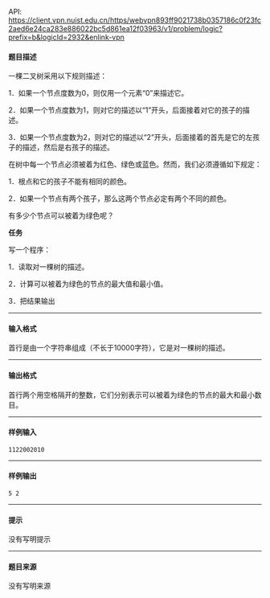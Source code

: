API: https://client.vpn.nuist.edu.cn/https/webvpn893ff9021738b0357186c0f23fc2aed6e24ca283e886022bc5d861ea12f03963/v1/problem/logic?prefix=b&logicId=2932&enlink-vpn

#### 题目描述

一棵二叉树采用以下规则描述：

1．如果一个节点度数为0，则仅用一个元素“0”来描述它。

2．如果一个节点度数为1，则对它的描述以“1”开头，后面接着对它的孩子的描述。

3．如果一个节点度数为2，则对它的描述以“2”开头，后面接着的首先是它的左孩子的描述，然后是右孩子的描述。

在树中每一个节点必须被着为红色、绿色或蓝色。然而，我们必须遵循如下规定：

1．根点和它的孩子不能有相同的颜色。

2．如果一个节点有两个孩子，那么这两个节点必定有两个不同的颜色。

有多少个节点可以被着为绿色呢？

**任务**

写一个程序：

1．读取对一棵树的描述。

2．计算可以被着为绿色的节点的最大值和最小值。

3．把结果输出

---

#### 输入格式

首行是由一个字符串组成（不长于10000字符），它是对一棵树的描述。

---

#### 输出格式

首行两个用空格隔开的整数，它们分别表示可以被着为绿色的节点的最大和最小数目。

---

#### 样例输入
```
1122002010

```

---

#### 样例输出
```
5 2

```

---

#### 提示

没有写明提示

---

#### 题目来源

没有写明来源